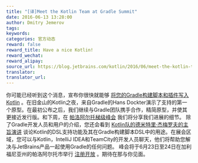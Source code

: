 ```yaml
---
title: "[译]Meet the Kotlin Team at Gradle Summit"
date: 2016-06-13 13:28:00
author: Dmitry Jemerov
tags:
keywords:
categories: 官方动态
reward: false
reward_title: Have a nice Kotlin!
reward_wechat:
reward_alipay:
source_url: https://blog.jetbrains.com/kotlin/2016/06/meet-the-kotlin-team-at-gradle-summit/
translator:
translator_url:
---
```


你可能已经听到这个消息，宣布你很快就能够 [将您的Gradle构建脚本和插件写入Kotlin](https://blog.jetbrains.com/kotlin/2016/05/gradle-meets-kotlin/) 。在旧金山的Kotlin之夜，来自Gradle的Hans Dockter演示了支持的第一个原型。在最初公布之后，我们继续与Gradle团队携手合作，精简原型，并使其更接近发行版。和下周，在 [帕洛阿尔托梯级峰会](https://gradlesummit.com/) 我们将分享我们进展的细节。
除了Gradle开发人员和用户的介绍，您还会看到 [Kotlin队的德米特里·杰梅罗夫的主旨演讲](https://gradlesummit.com/schedule/kotlin) 谈论Kotlin的DSL支持功能及其在Gradle构建脚本DSL中的用途。在展会区域，您可以与Kotlin，IntelliJ IDEA和TeamCity的开发人员聊天，他们将帮助您解决与JetBrains产品一起使用Gradle的任何问题。
峰会将于6月23日至24日在加利福尼亚州的帕洛阿尔托市举行 [注册开放](https://info.gradlesummit.com/conference/palo_alto/2016/06/register) 。期待在那与你见面。
